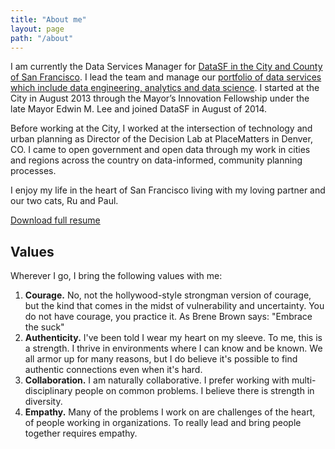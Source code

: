```yaml
---
title: "About me"
layout: page
path: "/about"
---
```


I am currently the Data Services Manager for [DataSF in the City and County of San Francisco](https://datasf.org). I lead the team and manage our [portfolio of data services which include data engineering, analytics and data science](https://datasf.org/about). I started at the City in August 2013 through the Mayor’s Innovation Fellowship under the late Mayor Edwin M. Lee and joined DataSF in August of 2014.

Before working at the City, I worked at the intersection of technology and urban planning as Director of the Decision Lab at PlaceMatters in Denver, CO. I came to open government and open data through my work in cities and regions across the country on data-informed, community planning processes. 

I enjoy my life in the heart of San Francisco living with my loving partner and our two cats, Ru and Paul.

[Download full resume](./jason_lally_resume.pdf)

## Values
Wherever I go, I bring the following values with me:

1. **Courage.** No, not the hollywood-style strongman version of courage, but the kind that comes in the midst of vulnerability and uncertainty. You do not have courage, you practice it. As Brene Brown says: "Embrace the suck" 
2. **Authenticity.** I've been told I wear my heart on my sleeve. To me, this is a strength. I thrive in environments where I can know and be known. We all armor up for many reasons, but I do believe it's possible to find authentic connections even when it's hard.
3. **Collaboration.** I am naturally collaborative. I prefer working with multi-disciplinary people on common problems. I believe there is strength in diversity.
4. **Empathy.** Many of the problems I work on are challenges of the heart, of people working in organizations. To really lead and bring people together requires empathy.